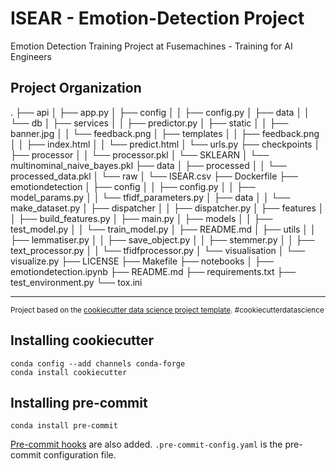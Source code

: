 ISEAR - Emotion-Detection Project
==============================

Emotion Detection Training Project at Fusemachines - Training for AI Engineers

Project Organization
------------
.
├── api
│   ├── app.py
│   ├── config
│   │   ├── config.py
│   ├── data
│   │   └── db
│   ├── services
│   │   ├── predictor.py
│   ├── static
│   │   ├── banner.jpg
│   │   └── feedback.png
│   ├── templates
│   │   ├── feedback.png
│   │   ├── index.html
│   │   └── predict.html
│   └── urls.py
├── checkpoints
│   ├── processor
│   │   └── processor.pkl
│   └── SKLEARN
│       └── multinominal_naive_bayes.pkl
├── data
│   ├── processed
│   │   └── processed_data.pkl
│   └── raw
│       └── ISEAR.csv
├── Dockerfile
├── emotiondetection
│   ├── config
│   │   ├── config.py
│   │   ├── model_params.py
│   │   └── tfidf_parameters.py
│   ├── data
│   │   └── make_dataset.py
│   ├── dispatcher
│   │   ├── dispatcher.py
│   ├── features
│   │   ├── build_features.py
│   ├── main.py
│   ├── models
│   │   ├── test_model.py
│   │   └── train_model.py
│   ├── README.md
│   ├── utils
│   │   ├── lemmatiser.py
│   │   ├── save_object.py
│   │   ├── stemmer.py
│   │   ├── text_processor.py
│   │   └── tfidfprocessor.py
│   └── visualisation
│       └── visualize.py
├── LICENSE
├── Makefile
├── notebooks
│   ├── emotiondetection.ipynb
├── README.md
├── requirements.txt
├── test_environment.py
└── tox.ini
    
--------

<p><small>Project based on the <a target="_blank" href="https://drivendata.github.io/cookiecutter-data-science/">cookiecutter data science project template</a>. #cookiecutterdatascience</small></p>

## Installing cookiecutter
```
conda config --add channels conda-forge
conda install cookiecutter
```

## Installing pre-commit 
```
conda install pre-commit
```
[Pre-commit hooks](https://pre-commit.com/) are also added. `.pre-commit-config.yaml` is the pre-commit configuration file.
